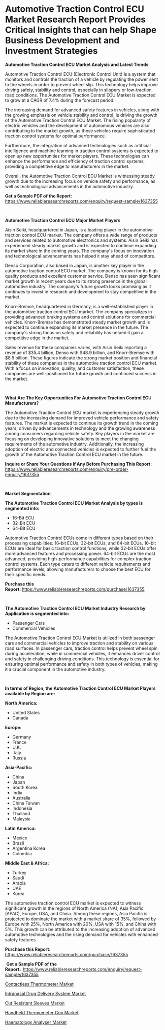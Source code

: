 <p><h1>Automotive Traction Control ECU Market Research Report Provides Critical Insights that can help Shape Business Development and Investment Strategies</h1></p><p><strong>Automotive Traction Control ECU Market Analysis and Latest Trends</strong></p>
<p><p>Automotive Traction Control ECU (Electronic Control Unit) is a system that monitors and controls the traction of a vehicle by regulating the power sent to the wheels in order to prevent wheel slip. This technology helps improve driving safety, stability and control, especially in slippery or low-traction road conditions. The Automotive Traction Control ECU Market is expected to grow at a CAGR of 7.4% during the forecast period.</p><p>The increasing demand for advanced safety features in vehicles, along with the growing emphasis on vehicle stability and control, is driving the growth of the Automotive Traction Control ECU Market. The rising popularity of electric vehicles and the development of autonomous vehicles are also contributing to the market growth, as these vehicles require sophisticated traction control systems for optimal performance.</p><p>Furthermore, the integration of advanced technologies such as artificial intelligence and machine learning in traction control systems is expected to open up new opportunities for market players. These technologies can enhance the performance and efficiency of traction control systems, providing a competitive edge to manufacturers in the market.</p><p>Overall, the Automotive Traction Control ECU Market is witnessing steady growth due to the increasing focus on vehicle safety and performance, as well as technological advancements in the automotive industry.</p></p>
<p><strong>Get a Sample PDF of the Report:&nbsp;</strong> <a href="https://www.reliableresearchreports.com/enquiry/request-sample/1637355">https://www.reliableresearchreports.com/enquiry/request-sample/1637355</a></p>
<p>&nbsp;</p>
<p><strong>Automotive Traction Control ECU Major Market Players</strong></p>
<p><p>Aisin Seiki, headquartered in Japan, is a leading player in the automotive traction control ECU market. The company offers a wide range of products and services related to automotive electronics and systems. Aisin Seiki has experienced steady market growth and is expected to continue expanding its market share in the coming years. The company's focus on innovation and technological advancements has helped it stay ahead of competitors.</p><p>Denso Corporation, also based in Japan, is another key player in the automotive traction control ECU market. The company is known for its high-quality products and excellent customer service. Denso has seen significant market growth in recent years due to its strong presence in the global automotive industry. The company's future growth looks promising as it continues to invest in research and development to stay competitive in the market.</p><p>Knorr-Bremse, headquartered in Germany, is a well-established player in the automotive traction control ECU market. The company specializes in providing advanced braking systems and control solutions for commercial vehicles. Knorr-Bremse has demonstrated steady market growth and is expected to continue expanding its market presence in the future. The company's strong focus on safety and reliability has helped it gain a competitive edge in the market.</p><p>Sales revenue for these companies varies, with Aisin Seiki reporting a revenue of $35.4 billion, Denso with $48.9 billion, and Knorr-Bremse with $8.5 billion. These figures indicate the strong market position and financial stability of these companies in the automotive traction control ECU market. With a focus on innovation, quality, and customer satisfaction, these companies are well-positioned for future growth and continued success in the market.</p></p>
<p>&nbsp;</p>
<p><strong>What Are The Key Opportunities For Automotive Traction Control ECU Manufacturers?</strong></p>
<p><p>The Automotive Traction Control ECU market is experiencing steady growth due to the increasing demand for improved vehicle performance and safety features. The market is expected to continue its growth trend in the coming years, driven by advancements in technology and the growing awareness among consumers regarding vehicle safety. Key players in the market are focusing on developing innovative solutions to meet the changing requirements of the automotive industry. Additionally, the increasing adoption of electric and connected vehicles is expected to further fuel the growth of the Automotive Traction Control ECU market in the future.</p></p>
<p><strong>Inquire or Share Your Questions If Any Before Purchasing This Report:</strong> <a href="https://www.reliableresearchreports.com/enquiry/pre-order-enquiry/1637355">https://www.reliableresearchreports.com/enquiry/pre-order-enquiry/1637355</a></p>
<p>&nbsp;</p>
<p><strong>Market Segmentation</strong></p>
<p><strong>The Automotive Traction Control ECU Market Analysis by types is segmented into:</strong></p>
<p><ul><li>16-Bit ECU</li><li>32-Bit ECU</li><li>64-Bit ECU</li></ul></p>
<p><p>Automotive Traction Control ECUs come in different types based on their processing capabilities: 16-bit ECUs, 32-bit ECUs, and 64-bit ECUs. 16-bit ECUs are ideal for basic traction control functions, while 32-bit ECUs offer more advanced features and processing power. 64-bit ECUs are the most advanced, providing high-performance capabilities for complex traction control systems. Each type caters to different vehicle requirements and performance levels, allowing manufacturers to choose the best ECU for their specific needs.</p></p>
<p><strong>Purchase this Report:&nbsp;</strong><a href="https://www.reliableresearchreports.com/purchase/1637355">https://www.reliableresearchreports.com/purchase/1637355</a></p>
<p>&nbsp;</p>
<p><strong>The Automotive Traction Control ECU Market Industry Research by Application is segmented into:</strong></p>
<p><ul><li>Passenger Cars</li><li>Commercial Vehicles</li></ul></p>
<p><p>The Automotive Traction Control ECU Market is utilized in both passenger cars and commercial vehicles to improve traction and stability on various road surfaces. In passenger cars, traction control helps prevent wheel spin during acceleration, while in commercial vehicles, it enhances driver control and safety in challenging driving conditions. This technology is essential for ensuring optimal performance and safety in both types of vehicles, making it a crucial component in the automotive industry.</p></p>
<p>&nbsp;</p>
<p><strong>In terms of Region, the Automotive Traction Control ECU Market Players available by Region are:</strong></p>
<p>
    <p> <strong> North America: </strong>
        <ul>
            <li>United States</li>
            <li>Canada</li>
        </ul>
        </p> 
    <p> <strong> Europe: </strong>
        <ul>
            <li>Germany</li>
            <li>France</li>
            <li>U.K.</li>
            <li>Italy</li>
            <li>Russia</li>
        </ul>
        </p> 
    <p> <strong> Asia-Pacific: </strong>
        <ul>
            <li>China</li>
            <li>Japan</li>
            <li>South Korea</li>
            <li>India</li>
            <li>Australia</li>
            <li>China Taiwan</li>
            <li>Indonesia</li>
            <li>Thailand</li>
            <li>Malaysia</li>
        </ul>
        </p> 
    <p> <strong> Latin America: </strong>
        <ul>
            <li>Mexico</li>
            <li>Brazil</li>
            <li>Argentina Korea</li>
            <li>Colombia</li>
        </ul>
        </p> 
    <p> <strong> Middle East & Africa: </strong>
        <ul>
            <li>Turkey</li>
            <li>Saudi</li>
            <li>Arabia</li>
            <li>UAE</li>
            <li>Korea</li>
        </ul>
    </p>
    </p>
<p><p>The automotive traction control ECU market is expected to witness significant growth in the regions of North America (NA), Asia Pacific (APAC), Europe, USA, and China. Among these regions, Asia Pacific is projected to dominate the market with a market share of 35%, followed by Europe with 25%, North America with 20%, USA with 15%, and China with 5%. This growth can be attributed to the increasing adoption of advanced automotive technologies and the rising demand for vehicles with enhanced safety features.</p></p>
<p><strong>Purchase this Report: </strong><a href="https://www.reliableresearchreports.com/purchase/1637355">https://www.reliableresearchreports.com/purchase/1637355</a></p>
<p>&nbsp;<strong>Get a Sample PDF of the Report:&nbsp;&nbsp;</strong><a href="https://www.reliableresearchreports.com/enquiry/request-sample/1637355">https://www.reliableresearchreports.com/enquiry/request-sample/1637355</a></p>
<p><strong></strong></p>
<p><p><a href="https://medium.com/@amosmonahan243/contactless-thermometer-market-share-evolution-and-market-growth-trends-2024-2031-0bed0f5e8dd1">Contactless Thermometer Market</a></p><p><a href="https://medium.com/@amosmonahan243/intranasal-drug-delivery-system-market-size-and-market-trends-complete-industry-overview-2024-to-e5458e9eeb5c">Intranasal Drug Delivery System Market</a></p><p><a href="https://medium.com/@amosmonahan243/cut-resistant-sleeves-market-trends-and-market-analysis-forecasted-for-period-2024-2031-bb5af3aaaee8">Cut Resistant Sleeves Market</a></p><p><a href="https://medium.com/@amosmonahan243/handheld-thermometer-gun-market-size-and-market-trends-complete-industry-overview-2024-to-2031-74f9a50d2cd8">Handheld Thermometer Gun Market</a></p><p><a href="https://medium.com/@amosmonahan243/decoding-haematology-analyser-market-metrics-market-share-trends-and-growth-patterns-007e28a33ee5">Haematology Analyser Market</a></p></p>